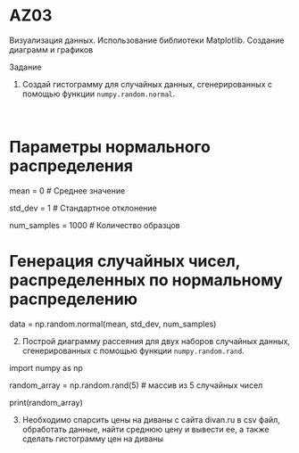 # AZ03
 Визуализация данных. Использование библиотеки Matplotlib. Создание диаграмм и графиков

Задание
1. Создай гистограмму для случайных данных, сгенерированных с помощью функции `numpy.random.normal`.

​

# Параметры нормального распределения

mean = 0 # Среднее значение

std_dev = 1 # Стандартное отклонение

num_samples = 1000 # Количество образцов

# Генерация случайных чисел, распределенных по нормальному распределению

data = np.random.normal(mean, std_dev, num_samples)

2. Построй диаграмму рассеяния для двух наборов случайных данных, сгенерированных с помощью функции `numpy.random.rand`.​

import numpy as np

random_array = np.random.rand(5) # массив из 5 случайных чисел

print(random_array)

3. Необходимо спарсить цены на диваны с сайта divan.ru в csv файл, обработать данные, найти среднюю цену и вывести ее, а также сделать гистограмму цен на диваны​